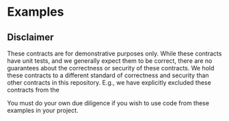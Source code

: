 # Examples

## Disclaimer

These contracts are for demonstrative purposes only.
While these contracts have unit tests, and we generally expect them to be
correct, there are no guarantees about the correctness or security of
these contracts. We hold these contracts to a different standard of
correctness and security than other contracts in this repository.
E.g., we have explicitly excluded these contracts from the

You must do your own due diligence if you wish to use code
from these examples in your project.
